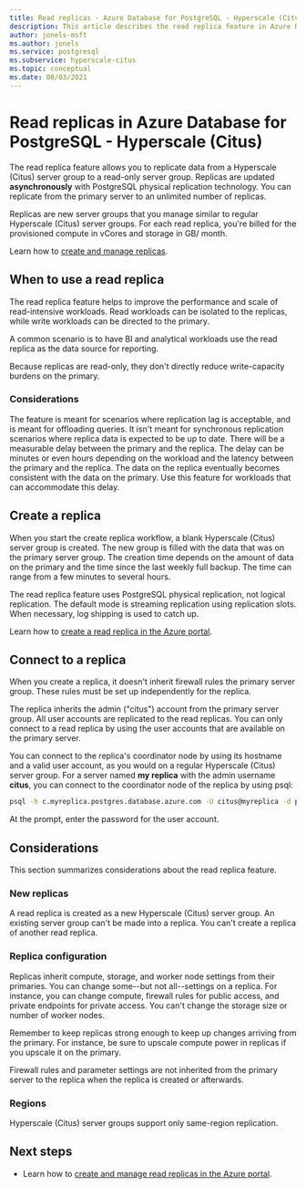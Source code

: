 ```yaml
---
title: Read replicas - Azure Database for PostgreSQL - Hyperscale (Citus)
description: This article describes the read replica feature in Azure Database for PostgreSQL - Hyperscale (Citus).
author: jonels-msft
ms.author: jonels
ms.service: postgresql
ms.subservice: hyperscale-citus
ms.topic: conceptual
ms.date: 08/03/2021
---
```


# Read replicas in Azure Database for PostgreSQL - Hyperscale (Citus)

The read replica feature allows you to replicate data from a Hyperscale (Citus)
server group to a read-only server group. Replicas are updated
**asynchronously** with PostgreSQL physical replication technology. You can
replicate from the primary server to an unlimited number of replicas.

Replicas are new server groups that you manage similar to regular Hyperscale
(Citus) server groups. For each read replica, you're billed for the provisioned
compute in vCores and storage in GB/ month.

Learn how to [create and manage
replicas](howto-read-replicas-portal.md).

## When to use a read replica

The read replica feature helps to improve the performance and scale of
read-intensive workloads. Read workloads can be isolated to the replicas, while
write workloads can be directed to the primary.

A common scenario is to have BI and analytical workloads use the read replica
as the data source for reporting.

Because replicas are read-only, they don't directly reduce write-capacity
burdens on the primary.

### Considerations

The feature is meant for scenarios where replication lag is acceptable, and is
meant for offloading queries. It isn't meant for synchronous replication
scenarios where replica data is expected to be up to date. There will be a
measurable delay between the primary and the replica. The delay can be minutes
or even hours depending on the workload and the latency between the primary and
the replica.  The data on the replica eventually becomes consistent with the
data on the primary. Use this feature for workloads that can accommodate this
delay. 

## Create a replica

When you start the create replica workflow, a blank Hyperscale (Citus) server
group is created. The new group is filled with the data that was on the primary
server group. The creation time depends on the amount of data on the primary
and the time since the last weekly full backup. The time can range from a few
minutes to several hours.

The read replica feature uses PostgreSQL physical replication, not logical
replication. The default mode is streaming replication using replication slots.
When necessary, log shipping is used to catch up.

Learn how to [create a read replica in the Azure
portal](howto-read-replicas-portal.md).

## Connect to a replica

When you create a replica, it doesn't inherit firewall rules the primary
server group. These rules must be set up independently for the replica.

The replica inherits the admin ("citus") account from the primary server group.
All user accounts are replicated to the read replicas. You can only connect to
a read replica by using the user accounts that are available on the primary
server.

You can connect to the replica's coordinator node by using its hostname and a
valid user account, as you would on a regular Hyperscale (Citus) server group.
For a server named **my replica** with the admin username **citus**, you can
connect to the coordinator node of the replica by using psql:

```bash
psql -h c.myreplica.postgres.database.azure.com -U citus@myreplica -d postgres
```

At the prompt, enter the password for the user account.

## Considerations

This section summarizes considerations about the read replica feature.

### New replicas

A read replica is created as a new Hyperscale (Citus) server group. An existing
server group can't be made into a replica. You can't create a replica of
another read replica.

### Replica configuration

Replicas inherit compute, storage, and worker node settings from their
primaries. You can change some--but not all--settings on a replica.  For
instance, you can change compute, firewall rules for public access, and private
endpoints for private access. You can't change the storage size or number of
worker nodes.

Remember to keep replicas strong enough to keep up changes arriving from the
primary. For instance, be sure to upscale compute power in replicas if you
upscale it on the primary.

Firewall rules and parameter settings are not inherited from the primary server
to the replica when the replica is created or afterwards.

### Regions

Hyperscale (Citus) server groups support only same-region replication.

## Next steps

* Learn how to [create and manage read replicas in the Azure
  portal](howto-read-replicas-portal.md).
